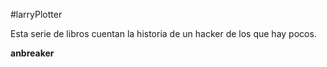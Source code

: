 #larryPlotter

Esta serie de libros cuentan la historia de un hacker de los que hay pocos.

**anbreaker**

